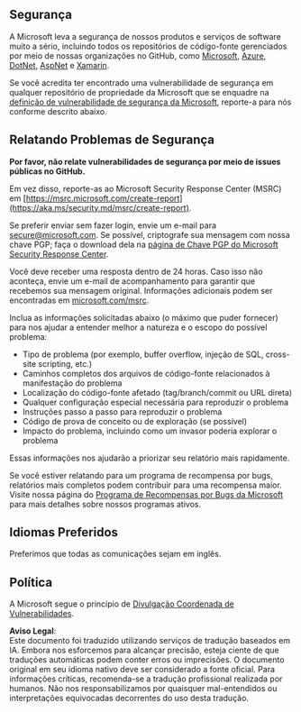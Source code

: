 ## Segurança

A Microsoft leva a segurança de nossos produtos e serviços de software muito a sério, incluindo todos os repositórios de código-fonte gerenciados por meio de nossas organizações no GitHub, como [Microsoft](https://github.com/Microsoft), [Azure](https://github.com/Azure), [DotNet](https://github.com/dotnet), [AspNet](https://github.com/aspnet) e [Xamarin](https://github.com/xamarin).

Se você acredita ter encontrado uma vulnerabilidade de segurança em qualquer repositório de propriedade da Microsoft que se enquadre na [definição de vulnerabilidade de segurança da Microsoft](https://aka.ms/security.md/definition), reporte-a para nós conforme descrito abaixo.

## Relatando Problemas de Segurança

**Por favor, não relate vulnerabilidades de segurança por meio de issues públicas no GitHub.**

Em vez disso, reporte-as ao Microsoft Security Response Center (MSRC) em [https://msrc.microsoft.com/create-report](https://aka.ms/security.md/msrc/create-report).

Se preferir enviar sem fazer login, envie um e-mail para [secure@microsoft.com](mailto:secure@microsoft.com). Se possível, criptografe sua mensagem com nossa chave PGP; faça o download dela na [página de Chave PGP do Microsoft Security Response Center](https://aka.ms/security.md/msrc/pgp).

Você deve receber uma resposta dentro de 24 horas. Caso isso não aconteça, envie um e-mail de acompanhamento para garantir que recebemos sua mensagem original. Informações adicionais podem ser encontradas em [microsoft.com/msrc](https://www.microsoft.com/msrc).

Inclua as informações solicitadas abaixo (o máximo que puder fornecer) para nos ajudar a entender melhor a natureza e o escopo do possível problema:

  * Tipo de problema (por exemplo, buffer overflow, injeção de SQL, cross-site scripting, etc.)
  * Caminhos completos dos arquivos de código-fonte relacionados à manifestação do problema
  * Localização do código-fonte afetado (tag/branch/commit ou URL direta)
  * Qualquer configuração especial necessária para reproduzir o problema
  * Instruções passo a passo para reproduzir o problema
  * Código de prova de conceito ou de exploração (se possível)
  * Impacto do problema, incluindo como um invasor poderia explorar o problema

Essas informações nos ajudarão a priorizar seu relatório mais rapidamente.

Se você estiver relatando para um programa de recompensa por bugs, relatórios mais completos podem contribuir para uma recompensa maior. Visite nossa página do [Programa de Recompensas por Bugs da Microsoft](https://aka.ms/security.md/msrc/bounty) para mais detalhes sobre nossos programas ativos.

## Idiomas Preferidos

Preferimos que todas as comunicações sejam em inglês.

## Política

A Microsoft segue o princípio de [Divulgação Coordenada de Vulnerabilidades](https://aka.ms/security.md/cvd).

**Aviso Legal**:  
Este documento foi traduzido utilizando serviços de tradução baseados em IA. Embora nos esforcemos para alcançar precisão, esteja ciente de que traduções automáticas podem conter erros ou imprecisões. O documento original em seu idioma nativo deve ser considerado a fonte oficial. Para informações críticas, recomenda-se a tradução profissional realizada por humanos. Não nos responsabilizamos por quaisquer mal-entendidos ou interpretações equivocadas decorrentes do uso desta tradução.